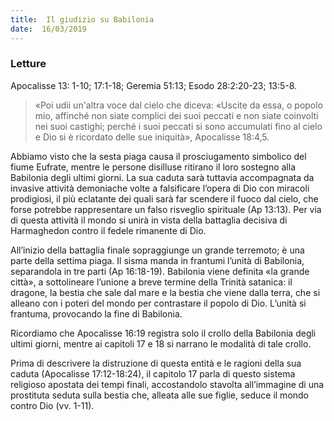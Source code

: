 ```yaml
---
title:  Il giudizio su Babilonia
date:  16/03/2019
---
```


### Letture
Apocalisse 13: 1-10; 17:1-18; Geremia 51:13; Esodo 28:2:20-23; 13:5-8.

> <p></p>
> «Poi udii un'altra voce dal cielo che diceva: «Uscite da essa, o popolo mio, affinché non siate complici dei suoi peccati e non siate coinvolti nei suoi castighi; perché i suoi peccati si sono accumulati fino al cielo e Dio si è ricordato delle sue iniquità», Apocalisse 18:4,5.

Abbiamo visto che la sesta piaga causa il prosciugamento simbolico del fiume Eufrate, mentre le persone disilluse ritirano il loro sostegno alla Babilonia degli ultimi giorni. La sua caduta sarà tuttavia accompagnata da invasive attività demoniache volte a falsificare l’opera di Dio con miracoli prodigiosi, il più eclatante dei quali sarà far scendere il fuoco dal cielo, che forse potrebbe rappresentare un falso risveglio spirituale (Ap 13:13). Per via di questa attività il mondo si unirà in vista della battaglia decisiva di Harmaghedon contro il fedele rimanente di Dio.

All’inizio della battaglia finale sopraggiunge un grande terremoto; è una parte della settima piaga. Il sisma manda in frantumi l’unità di Babilonia, separandola in tre parti (Ap 16:18-19). Babilonia viene definita «la grande città», a sottolineare l’unione a breve termine della Trinità satanica: il dragone, la bestia che sale dal mare e la bestia che viene dalla terra, che si alleano con i poteri del mondo per contrastare il popolo di Dio. L’unità si frantuma, provocando la fine di Babilonia.

Ricordiamo che Apocalisse 16:19 registra solo il crollo della Babilonia degli ultimi giorni, mentre ai capitoli 17 e 18 si narrano le modalità di tale crollo.

Prima di descrivere la distruzione di questa entità e le ragioni della sua caduta (Apocalisse 17:12-18:24), il capitolo 17 parla di questo sistema religioso apostata dei tempi finali, accostandolo stavolta all’immagine di una prostituta seduta sulla bestia che, alleata alle sue figlie, seduce il mondo contro Dio (vv. 1-11).